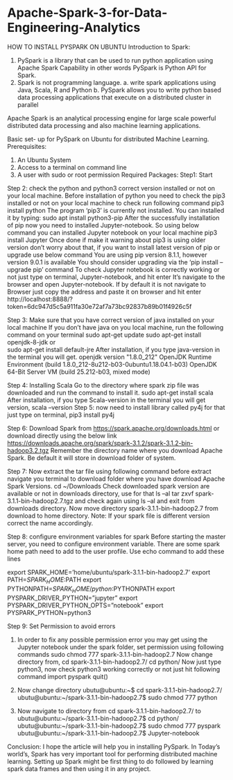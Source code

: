 # Apache-Spark-3-for-Data-Engineering-Analytics
HOW TO INSTALL PYSPARK ON UBUNTU
Introduction to Spark:
1.	PySpark is a library that can be used to run python application using Apache Spark Capability in other words PySpark is Python API for Spark.
2.	Spark is not programming language.
a.	write spark applications using Java, Scala, R and Python
b.	PySpark allows you to write python based data processing applications that execute on a distributed cluster in parallel

Apache Spark is an analytical processing engine for large scale powerful distributed data processing and also machine learning applications.

Basic set- up for PySpark on Ubuntu for distributed Machine Learning.
Prerequisites:
1.	An Ubuntu System 
2.	Access to a terminal on command line
3.	A user with sudo or root permission
Required Packages: 
Step1: Start

Step 2: check the python and python3 correct version installed or not on your local machine. Before installation of python you need to check the pip3 installed or not on your local machine to check run following command
pip3 install python
The program ‘pip3’ is currently not installed. You can installed it by typing:
sudo apt install python3-pip
After the successfully installation of pip now you need to installed Jupyter-notebook. So using below command you can installed Jupyter notebook on your local machine
pip3 install Jupyter
Once done if make it warning about pip3 is using older version don’t worry about that, if you want to install latest version of pip or upgrade use below command
You are using pip version 8.1.1, however version 9.0.1 is available
You should consider upgrading via the ‘pip install –upgrade pip’ command
To check Jupyter notebook is correctly working or not just type on terminal,
Jupyter-notebook, and hit enter
It’s navigate to the browser and open Jupyter-notebook. If by default it is not navigate to Browser just copy the address and paste it on browser and hit enter
http://localhost:8888/?token=6dc947d5c5a911fa30e72af7a73bc92837b89b01f4926c5f

Step 3: Make sure that you have correct version of java installed on your local machine
If you don’t have java on you local machine, run the following command on your terminal
	sudo apt-get update
sudo apt-get install openjdk-8-jdk 	or 	
sudo apt-get install default-jre
After installation, if you type java-version in the terminal you will get.
openjdk version "1.8.0_212"
OpenJDK Runtime Environment (build 1.8.0_212-8u212-b03-0ubuntu1.18.04.1-b03)
OpenJDK 64-Bit Server VM (build 25.212-b03, mixed mode)

Step 4: Installing Scala
Go to the directory where spark zip file was downloaded and run the command to install it.
sudo apt-get install scala
After installation, if you type Scala-version in the terminal you will get version,
scala –version
Step 5: now need to install library called py4j for that just type on terminal,
	pip3 install py4j

Step 6: Download Spark from https://spark.apache.org/downloads.html 
or download directly using the below link 
https://downloads.apache.org/spark/spark-3.1.2/spark-3.1.2-bin-hadoop3.2.tgz
Remember the directory name where you download Apache Spark. Be default it will store in download folder of system.

Step 7: Now extract the tar file using following command before extract navigate you terminal to download folder where you have download Apache Spark Versions.
cd ~/Downloads
Check downloaded spark version are available or not in downloads directory, use for that 
ls –al
tar zxvf spark-3.1.1-bin-hadoop2.7.tgz 
and check again using ls –al and exit from downloads directory.
Now move directory spark-3.1.1-bin-hadoop2.7 from download to home directory. 
Note: If your spark file is different version correct the name accordingly.

Step 8: configure environment variables for spark 
Before starting the master server, you need to configure environment variable. There are some spark home path need to add to the user profile.
Use echo command to add these lines

export SPARK_HOME=’home/ubuntu/spark-3.1.1-bin-hadoop2.7’
export PATH=$SPARK_HOME:$PATH
export PYTHONPATH=$SPARK_HOME/python:$PYTHONPATH
export PYSPARK_DRIVER_PYTHON=”jupyter”
export PYSPARK_DRIVER_PYTHON_OPTS=”notebook”
export PYSPARK_PYTHON=python3

Step 9: Set Permission to avoid errors
1. In order to fix any possible permission error you may get using the Jupyter notebook under the spark folder, set permission using following commands
sudo chmod 777 spark-3.1.1-bin-hadoop2.7
Now change directory from,
cd spark-3.1.1-bin-hadoop2.7/
cd python/
Now just type python3, now check python3 working correctly or not just hit following command 
import pyspark
quit()


2. Now change directory 
ubutu@ubuntu:~$ cd spark-3.1.1-bin-hadoop2.7/
ubutu@ubuntu:~/spark-3.1.1-bin-hadoop2.7$ sudo chmod 777 python 

3. Now navigate to directory from cd spark-3.1.1-bin-hadoop2.7/ to  
ubutu@ubuntu:~/spark-3.1.1-bin-hadoop2.7$ cd python/
ubutu@ubuntu:~/spark-3.1.1-bin-hadoop2.7$ sudo chmod 777 pyspark
ubutu@ubuntu:~/spark-3.1.1-bin-hadoop2.7$ Jupyter-notebook

Conclusion:
I hope the article will help you in installing PySpark. In Today’s world’s, Spark has very important tool for performing distributed machine learning. Setting up Spark might be first thing to do followed by learning spark data frames and then using it in any project.
